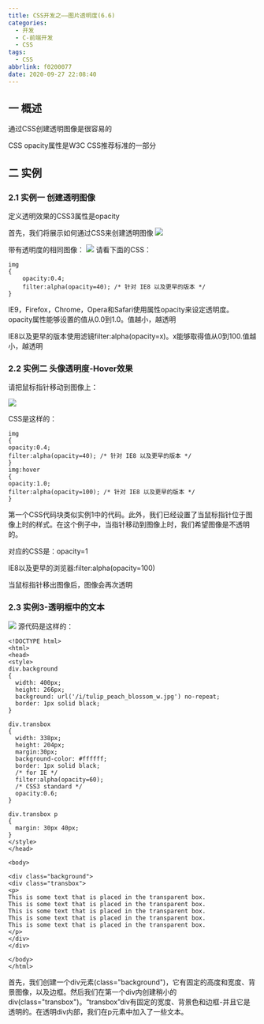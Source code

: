 ```yaml
---
title: CSS开发之——图片透明度(6.6)
categories:
  - 开发
  - C-前端开发
  - CSS
tags:
  - CSS
abbrlink: f0200077
date: 2020-09-27 22:08:40
---
```

## 一 概述

通过CSS创建透明图像是很容易的

CSS opacity属性是W3C CSS推荐标准的一部分

<!--more-->

## 二 实例

### 2.1 实例一 创建透明图像

定义透明效果的CSS3属性是opacity

首先，我们将展示如何通过CSS来创建透明图像
![][1]

带有透明度的相同图像：
![][2]
请看下面的CSS：

```
img
{
	opacity:0.4;
	filter:alpha(opacity=40); /* 针对 IE8 以及更早的版本 */
}
```

IE9，Firefox，Chrome，Opera和Safari使用属性opacity来设定透明度。opacity属性能够设置的值从0.0到1.0。值越小，越透明

IE8以及更早的版本使用滤镜filter:alpha(opacity=x)。x能够取得值从0到100.值越小，越透明

### 2.2 实例二 头像透明度-Hover效果

请把鼠标指针移动到图像上：

![][3]



CSS是这样的：

```
img
{
opacity:0.4;
filter:alpha(opacity=40); /* 针对 IE8 以及更早的版本 */
}
img:hover
{
opacity:1.0;
filter:alpha(opacity=100); /* 针对 IE8 以及更早的版本 */
}
```

第一个CSS代码块类似实例1中的代码。此外，我们已经设置了当鼠标指针位于图像上时的样式。在这个例子中，当指针移动到图像上时，我们希望图像是不透明的。

对应的CSS是：opacity=1

IE8以及更早的浏览器:filter:alpha(opacity=100)

当鼠标指针移出图像后，图像会再次透明

### 2.3 实例3-透明框中的文本

![][4]
源代码是这样的：

```
<!DOCTYPE html>
<html>
<head>
<style>
div.background
{
  width: 400px;
  height: 266px;
  background: url('/i/tulip_peach_blossom_w.jpg') no-repeat;
  border: 1px solid black;
}

div.transbox
{
  width: 338px;
  height: 204px;
  margin:30px;
  background-color: #ffffff;
  border: 1px solid black;
  /* for IE */
  filter:alpha(opacity=60);
  /* CSS3 standard */
  opacity:0.6;
}

div.transbox p
{
  margin: 30px 40px;
}
</style>
</head>

<body>

<div class="background">
<div class="transbox">
<p>
This is some text that is placed in the transparent box.
This is some text that is placed in the transparent box.
This is some text that is placed in the transparent box.
This is some text that is placed in the transparent box.
This is some text that is placed in the transparent box.
</p>
</div>
</div>

</body>
</html>
```

首先，我们创建一个div元素(class="background")，它有固定的高度和宽度、背景图像，以及边框。然后我们在第一个div内创建稍小的div(class="transbox")。“transbox”div有固定的宽度、背景色和边框-并且它是透明的。在透明div内部，我们在p元素中加入了一些文本。


[1]:https://cdn.jsdelivr.net/gh/PGzxc/CDN/blog-image/tulip_peach_blossom_w_s.png
[2]:https://cdn.jsdelivr.net/gh/PGzxc/CDN/blog-image/tulip_peach_blossom_w_s-hidden.png
[3]:https://cdn.jsdelivr.net/gh/PGzxc/CDN/blog-image/tulip_peach_blossom_w_s-animal.gif
[4]:https://cdn.jsdelivr.net/gh/PGzxc/CDN/blog-image/tulip_peach_blossom_w_s-text.png